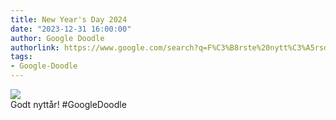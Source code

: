 ```yaml
---
title: New Year's Day 2024
date: "2023-12-31 16:00:00"
author: Google Doodle
authorlink: https://www.google.com/search?q=F%C3%B8rste%20nytt%C3%A5rsdag
tags:
- Google-Doodle
---
```

<img src="https://www.google.com/logos/doodles/2024/new-years-day-2024-6753651837110174-law.gif" referrerpolicy="no-referrer"><br>Godt nyttår! #GoogleDoodle